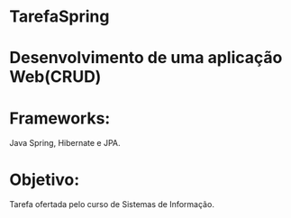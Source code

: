 # TarefaSpring


# Desenvolvimento de uma aplicação Web(CRUD)

# Frameworks:

Java Spring, Hibernate e JPA.

# Objetivo:

Tarefa ofertada pelo curso de Sistemas de Informação.
